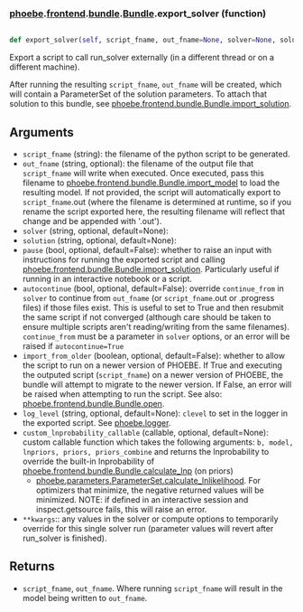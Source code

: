 ### [phoebe](phoebe.md).[frontend](phoebe.frontend.md).[bundle](phoebe.frontend.bundle.md).[Bundle](phoebe.frontend.bundle.Bundle.md).export_solver (function)


```py

def export_solver(self, script_fname, out_fname=None, solver=None, solution=None, pause=False, autocontinue=False, import_from_older=False, log_level=None, **kwargs)

```



Export a script to call run_solver externally (in a different thread
or on a different machine).

After running the resulting `script_fname`, `out_fname` will be created,
which will contain a ParameterSet of the solution parameters.  To attach
that solution to this bundle, see [phoebe.frontend.bundle.Bundle.import_solution](phoebe.frontend.bundle.Bundle.import_solution.md).

Arguments
------------
* `script_fname` (string): the filename of the python script to be generated.
* `out_fname` (string, optional): the filename of the output file that `script_fname`
    will write when executed.  Once executed, pass this filename to
    [phoebe.frontend.bundle.Bundle.import_model](phoebe.frontend.bundle.Bundle.import_model.md) to load the resulting
    model.  If not provided, the script will automatically export
    to `script_fname`.out (where the filename is determined at runtime,
    so if you rename the script exported here, the resulting filename
    will reflect that change and be appended with '.out').
* `solver` (string, optional, default=None):
* `solution` (string, optional, default=None):
* `pause` (bool, optional, default=False): whether to raise an input
    with instructions for running the exported script and calling
    [phoebe.frontend.bundle.Bundle.import_solution](phoebe.frontend.bundle.Bundle.import_solution.md).  Particularly
    useful if running in an interactive notebook or a script.
* `autocontinue` (bool, optional, default=False): override `continue_from`
    in `solver` to continue from `out_fname` (or `script_fname`.out or
    .progress files) if those files exist.  This is useful to set to True
    and then resubmit the same script if not converged (although care should
    be taken to ensure multiple scripts aren't reading/writing from the
    same filenames).  `continue_from` must be a parameter in `solver` options,
    or an error will be raised if `autocontinue=True`
* `import_from_older` (boolean, optional, default=False): whether to allow
    the script to run on a newer version of PHOEBE.  If True and executing
    the outputed script (`script_fname`) on a newer version of PHOEBE,
    the bundle will attempt to migrate to the newer version.  If False,
    an error will be raised when attempting to run the script.  See
    also: [phoebe.frontend.bundle.Bundle.open](phoebe.frontend.bundle.Bundle.open.md).
* `log_level` (string, optional, default=None): `clevel` to set in the
    logger in the exported script.  See [phoebe.logger](phoebe.logger.md).
* `custom_lnprobability_callable` (callable, optional, default=None):
    custom callable function which takes the following arguments:
    `b, model, lnpriors, priors, priors_combine` and returns the lnprobability
    to override the built-in lnprobability of [phoebe.frontend.bundle.Bundle.calculate_lnp](phoebe.frontend.bundle.Bundle.calculate_lnp.md) (on priors)
    + [phoebe.parameters.ParameterSet.calculate_lnlikelihood](phoebe.parameters.ParameterSet.calculate_lnlikelihood.md).  For
    optimizers that minimize, the negative returned values will be minimized.
    NOTE: if defined in an interactive session and inspect.getsource fails,
    this will raise an error.
* `**kwargs`:: any values in the solver or compute options to temporarily
    override for this single solver run (parameter values will revert
    after run_solver is finished).

Returns
-----------
* `script_fname`, `out_fname`.  Where running `script_fname` will result
  in the model being written to `out_fname`.

